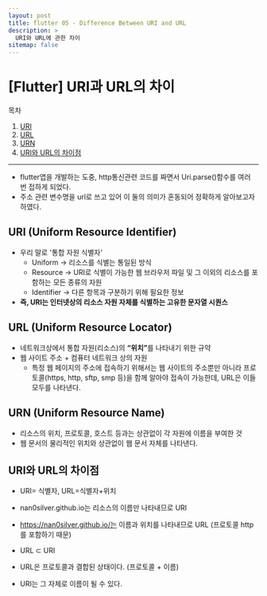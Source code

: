 ```yaml
---
layout: post
title: flutter 05 - Difference Between URI and URL
description: >
  URI와 URL에 관한 차이
sitemap: false
---
```


# [Flutter] URI과 URL의 차이

목차
1. [URI](#uri-uniform-resource-identifier)
2. [URL](#url-uniform-resource-locator)
3. [URN](#urn-uniform-resource-name)
4. [URI와 URL의 차이점](#uri와-url의-차이점)

---


- flutter앱을 개발하는 도중, http통신관련 코드를 짜면서 Uri.parse()함수를 여러 번 접하게 되었다.
- 주소 관련 변수명을 url로 쓰고 있어 이 둘의 의미가 혼동되어 정확하게 알아보고자 하였다.


## URI (Uniform Resource Identifier)

- 우리 말로 '통합 자원 식별자'
  - Uniform   -> 리소스를 식별는 통일된 방식
  - Resource  -> URI로 식별이 가능한 웹 브라우저 파일 및 그 이외의 리소스를 포함하는 모든 종류의 자원
  - Identifier  -> 다른 항목과 구분하기 위해 필요한 정보
- <strong> 즉, URI는 인터넷상의 리소스 자원 자체를 식별하는 고유한 문자열 시퀀스</strong>



## URL (Uniform Resource Locator)

- 네트워크상에서 통합 자원(리소스)의 <strong>“위치”</strong>를 나타내기 위한 규약
- 웹 사이트 주소 + 컴퓨터 네트워크 상의 자원
  - 특정 웹 페이지의 주소에 접속하기 위해서는 웹 사이트의 주소뿐만 아니라 프로토콜(https, http, sftp, smp 등)을 함께 알아야 접속이 가능한데, URL은 이들 모두를 나타낸다.

## URN (Uniform Resource Name)

- 리소스의 위치, 프로토콜, 호스트 등과는 상관없이 각 자원에 이름을 부여한 것
- 웹 문서의 물리적인 위치와 상관없이 웹 문서 자체를 나타낸다.


## URI와 URL의 차이점

-  URI= 식별자, URL=식별자+위치
  - nan0silver.github.io는 리소스의 이름만 나타내므로 URI
  - https://nan0silver.github.io/는 이름과 위치를 나타내므로 URL (프로토콜 http를 포함하기 때문)

- URL ⊂ URI
- URL은 프로토콜과 결합된 상태이다. (프로토콜 + 이름)
- URI는 그 자체로 이름이 될 수 있다.
